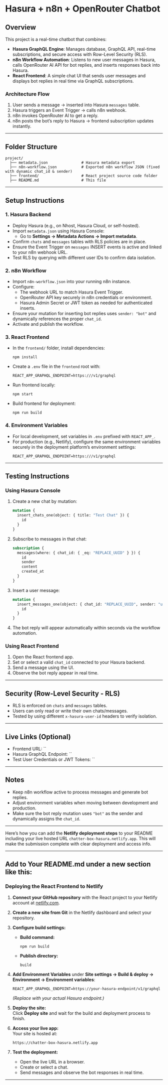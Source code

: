 # Hasura + n8n + OpenRouter Chatbot

## Overview
This project is a real-time chatbot that combines:
- **Hasura GraphQL Engine**: Manages database, GraphQL API, real-time subscriptions, and secure access with Row-Level Security (RLS).
- **n8n Workflow Automation**: Listens to new user messages in Hasura, calls OpenRouter AI API for bot replies, and inserts responses back into Hasura.
- **React Frontend**: A simple chat UI that sends user messages and displays bot replies in real time via GraphQL subscriptions.

### Architecture Flow
1. User sends a message → inserted into Hasura `messages` table.
2. Hasura triggers an Event Trigger → calls n8n webhook.
3. n8n invokes OpenRouter AI to get a reply.
4. n8n posts the bot’s reply to Hasura → frontend subscription updates instantly.

***

## Folder Structure
```
project/
  ├── metadata.json               # Hasura metadata export
  ├── n8n-workflow.json           # Exported n8n workflow JSON (fixed with dynamic chat_id & sender)
  ├── frontend/                   # React project source code folder
  ├── README.md                   # This file
```

***

## Setup Instructions

### 1. Hasura Backend
- Deploy Hasura (e.g., on Nhost, Hasura Cloud, or self-hosted).
- Import `metadata.json` using Hasura Console:
  - Go to **Settings → Metadata Actions → Import metadata**.
- Confirm `chats` and `messages` tables with RLS policies are in place.
- Ensure the Event Trigger on `messages` INSERT events is active and linked to your n8n webhook URL.
- Test RLS by querying with different user IDs to confirm data isolation.

### 2. n8n Workflow
- Import `n8n-workflow.json` into your running n8n instance.
- Configure:
  - The webhook URL to match Hasura Event Trigger.
  - OpenRouter API key securely in n8n credentials or environment.
  - Hasura Admin Secret or JWT token as needed for authenticated inserts.
- Ensure your mutation for inserting bot replies uses `sender: "bot"` and dynamically references the proper `chat_id`.
- Activate and publish the workflow.

### 3. React Frontend
- In the `frontend/` folder, install dependencies:
  ```
  npm install
  ```
- Create a `.env` file in the `frontend` root with:
  ```
  REACT_APP_GRAPHQL_ENDPOINT=https:///v1/graphql
  ```
- Run frontend locally:
  ```
  npm start
  ```
- Build frontend for deployment:
  ```
  npm run build
  ```

### 4. Environment Variables
- For local development, set variables in `.env` prefixed with `REACT_APP_`.
- For production (e.g., Netlify), configure the same environment variables securely in the deployment platform’s environment settings:
  ```
  REACT_APP_GRAPHQL_ENDPOINT=https:///v1/graphql
  ```

***

## Testing Instructions

### Using Hasura Console
1. Create a new chat by mutation:
   ```graphql
   mutation {
     insert_chats_one(object: { title: "Test Chat" }) {
       id
     }
   }
   ```
2. Subscribe to messages in that chat:
   ```graphql
   subscription {
     messages(where: { chat_id: { _eq: "REPLACE_UUID" } }) {
       id
       sender
       content
       created_at
     }
   }
   ```
3. Insert a user message:
   ```graphql
   mutation {
     insert_messages_one(object: { chat_id: "REPLACE_UUID", sender: "user", content: "Hello bot!" }) {
       id
     }
   }
   ```
4. The bot reply will appear automatically within seconds via the workflow automation.

### Using React Frontend
1. Open the React frontend app.
2. Set or select a valid `chat_id` connected to your Hasura backend.
3. Send a message using the UI.
4. Observe the bot reply appear in real time.

***

## Security (Row-Level Security - RLS)
- RLS is enforced on `chats` and `messages` tables.
- Users can only read or write their own chats/messages.
- Tested by using different `x-hasura-user-id` headers to verify isolation.

***

## Live Links (Optional)
- Frontend URL: ``
- Hasura GraphQL Endpoint: ``
- Test User Credentials or JWT Tokens: ``

***

## Notes
- Keep n8n workflow active to process messages and generate bot replies.
- Adjust environment variables when moving between development and production.
- Make sure the bot reply mutation uses `"bot"` as the sender and dynamically assigns the `chat_id`.

***
Here’s how you can add the **Netlify deployment steps** to your README including your live hosted URL `chatter-box-hasura.netlify.app`. This will make the submission complete with clear deployment and access info.

***

## Add to Your README.md under a new section like this:

### Deploying the React Frontend to Netlify

1. **Connect your GitHub repository** with the React project to your Netlify account at [netlify.com](https://netlify.com).

2. **Create a new site from Git** in the Netlify dashboard and select your repository.

3. **Configure build settings:**
   - **Build command:**  
     ```
     npm run build
     ```
   - **Publish directory:**  
     ```
     build
     ```

4. **Add Environment Variables** under **Site settings → Build & deploy → Environment → Environment variables**:
   ```
   REACT_APP_GRAPHQL_ENDPOINT=https://your-hasura-endpoint/v1/graphql
   ```
   *(Replace with your actual Hasura endpoint.)*

5. **Deploy the site:**  
   Click **Deploy site** and wait for the build and deployment process to finish.

6. **Access your live app:**  
   Your site is hosted at:  
   ```
   https://chatter-box-hasura.netlify.app
   ```

7. **Test the deployment:**  
   - Open the live URL in a browser.  
   - Create or select a chat.  
   - Send messages and observe the bot responses in real time.

***
